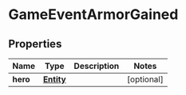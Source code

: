 
# GameEventArmorGained

## Properties
Name | Type | Description | Notes
------------ | ------------- | ------------- | -------------
**hero** | [**Entity**](Entity.md) |  |  [optional]



